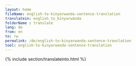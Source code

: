 ```yaml
---
layout: home
fileName: english-to-kinyarwanda-sentence-translation
translatein: english_to_kinyarwanda
folderName : translate
lang: de
from: en
to: rw
permalink: /de/english-to-kinyarwanda-sentence-translation
tool: english-to-kinyarwanda-sentence-translation
---
```

{% include section/translateinto.html %}